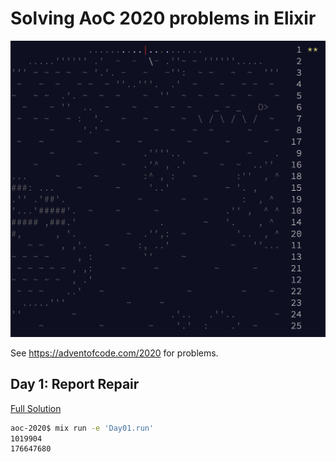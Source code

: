 
# Solving AoC 2020 problems in Elixir

![Logo](https://raw.githubusercontent.com/DrearyLisper/aoc-2020/main/images/logo.png)

See https://adventofcode.com/2020 for problems.

## Day 1: Report Repair

[Full Solution](https://github.com/DrearyLisper/aoc-2020/tree/main/lib/01/day01.rs)

``` bash
aoc-2020$ mix run -e 'Day01.run'
1019904
176647680
```